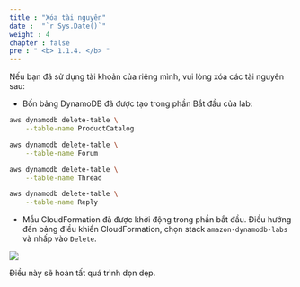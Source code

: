 ```yaml
---
title : "Xóa tài nguyên"
date :  "`r Sys.Date()`" 
weight : 4
chapter : false
pre : " <b> 1.1.4. </b> "
---
```


Nếu bạn đã sử dụng tài khoản của riêng mình, vui lòng xóa các tài nguyên sau:
- Bốn bảng DynamoDB đã được tạo trong phần Bắt đầu của lab:
```bash
aws dynamodb delete-table \
    --table-name ProductCatalog

aws dynamodb delete-table \
    --table-name Forum

aws dynamodb delete-table \
    --table-name Thread

aws dynamodb delete-table \
    --table-name Reply
```

- Mẫu CloudFormation đã được khởi động trong phần bắt đầu. Điều hướng đến bảng điều khiển CloudFormation, chọn stack `amazon-dynamodb-labs` và nhấp vào `Delete`.

![](/images/1/9.png)

Điều này sẽ hoàn tất quá trình dọn dẹp.
